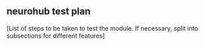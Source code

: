 ## neurohub test plan

[List of steps to be taken to test the module. If necessary, split
 into subsections for different features]